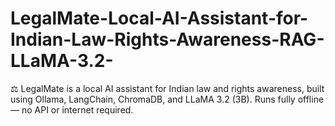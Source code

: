 # LegalMate-Local-AI-Assistant-for-Indian-Law-Rights-Awareness-RAG-LLaMA-3.2-
⚖️ LegalMate is a local AI assistant for Indian law and rights awareness, built using Ollama, LangChain, ChromaDB, and LLaMA 3.2 (3B). Runs fully offline — no API or internet required.
